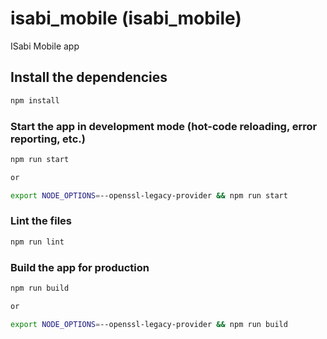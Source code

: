 # isabi_mobile (isabi_mobile)

ISabi Mobile app

## Install the dependencies
```bash
npm install
```

### Start the app in development mode (hot-code reloading, error reporting, etc.)
```bash
npm run start

or 

export NODE_OPTIONS=--openssl-legacy-provider && npm run start

```

### Lint the files
```bash
npm run lint
```

### Build the app for production
```bash
npm run build

or 

export NODE_OPTIONS=--openssl-legacy-provider && npm run build
```
